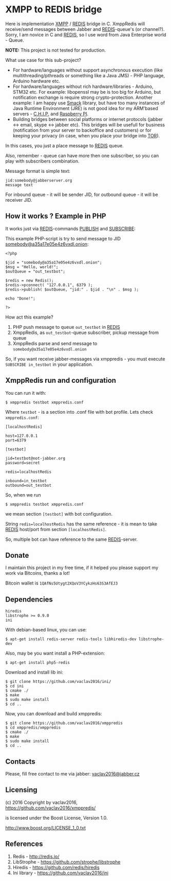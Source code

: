 # XMPP to REDIS bridge

Here is implementation [XMPP](http://xmpp.org/) / [REDIS](http://redis.io/) bridge in C. XmppRedis will receive/send messages between Jabber and [REDIS](http://redis.io/)-queue's (or channel?). Sorry, I am novice in C and [REDIS](http://redis.io/), so I use word from Java Enterprise world - Queue.

**NOTE:** This project is not tested for production.

What use case for this sub-project?

* For hardware/languages without support asynchronous execution (like multithreading/pthreads or something like a Java JMS) - PHP language, Arduino hardware etc.
* For hardware/languages without rich hardware/libraries - Arduino, STM32 etc. For example: libopenssl may be is too big for Arduino, but notification exchange is require strong crypto-protection. Another example: I am happy use  [Smack](http://www.igniterealtime.org/projects/smack/) library, but have too many instances of Java Runtime Environment (JRE) is not good idea for my ARM'based servers - [C.H.I.P.](http://getchip.com/) and [Raspberry PI](https://www.raspberrypi.org/).
* Building bridges between social platforms or internet protocols (jabber <-> email, skype <-> jabber etc). This bridges will be usefull for business (notification from your server to backoffice and customers) or for keeping your privacy (in case, when you place your bridge into [TOR](https://www.torproject.org/)).

In this cases, you just a place message to [REDIS](http://redis.io/) queue.

Also, remember - queue can have more then one subscriber, so you can play with subscribers combination.

Message format is simple text:

    jid:somebody@jabberserver.org
    message text

For inbound queue - it will be sender JID, for outbound queue - it will be receiver JID.

## How it works ? Example in PHP

It works just via [REDIS](http://redis.io/)-commands [PUBLISH](http://redis.io/commands/publish) and [SUBSCRIBE](http://redis.io/commands/subscribe):

This example PHP-script is try to send message to JID somebody@a35a17e05e4z6vxdl.onion:

    <?php

    $jid = "somebody@a35a17e05e4z6vxdl.onion";
    $msg = "Hello, world!";
    $outQueue = "out_testbot";

    $redis = new Redis();
    $redis->pconnect( "127.0.0.1", 6379 );
    $redis->publish( $outQueue, "jid:" . $jid . "\n" . $msg );

    echo "Done!";

    ?>

How act this example?

1. PHP push message to queue `out_testbot` in [REDIS](http://redis.io/)
2. XmppRedis, as `out_testbot`-queue subscriber, pickup message from queue
3. XmppRedis parse and send message to `somebody@a35a17e05e4z6vxdl.onion`

So, if you want receive jabber-messages via xmppredis - you must execute `SUBSCRIBE in_testbot` in your application.

## XmppRedis run and configuration

You can run it with:

    $ xmppredis testbot xmppredis.conf

Where `testbot` - is a section into .conf file with bot profile.
Lets check `xmppredis.conf`:

    [localhostRedis]

    host=127.0.0.1
    port=6379

    [testbot]

    jid=testbot@not-jabber.org
    password=secret

    redis=localhostRedis

    inbound=in_testbot
    outbound=out_testbot

So, when we run 

    $ xmppredis testbot xmppredis.conf

we mean section `[testbot]` with bot configuration.

String `redis=localhostRedis` has the same reference - it is mean to take [REDIS](http://redis.io/) host/port from section `[localhostRedis]`.

So, multiple bot can have reference to the same [REDIS](http://redis.io/)-server.

## Donate

I maintain this project in my free time, if it helped you please support my work via Bitcoins, thanks a lot!

Bitcoin wallet is `1QAfNs5Utygt2XQoV3YCykzHs63S3AfEJ3`

## Dependencies

    hiredis
    libstrophe >= 0.9.0
    ini

With debian-based linux, you can use:

    $ apt-get install redis-server redis-tools libhiredis-dev libstrophe-dev

Also, may be you want install a PHP-extension:

    $ apt-get install php5-redis

Download and install lib ini:

    $ git clone https://github.com/vaclav2016/ini/
    $ cd ini
    $ cmake ./
    $ make
    $ sudo make install
    $ cd ..

Now, you can download and build xmppredis:

    $ git clone https://github.com/vaclav2016/xmppredis
    $ cd xmppredis/xmppredis
    $ cmake ./
    $ make
    $ sudo make install
    $ cd ..

## Contacts

Please, fill free contact to me via jabber: vaclav2016@jabber.cz

## Licensing

(с) 2016 Copyright by vaclav2016, <https://github.com/vaclav2016/xmppredis/>

is licensed under the Boost License, Version 1.0.

<http://www.boost.org/LICENSE_1_0.txt>

## References

1. Redis - <http://redis.io/>
2. LibStrophe - <https://github.com/strophe/libstrophe>
3. Hiredis - <https://github.com/redis/hiredis>
4. Ini library - <https://github.com/vaclav2016/ini>
